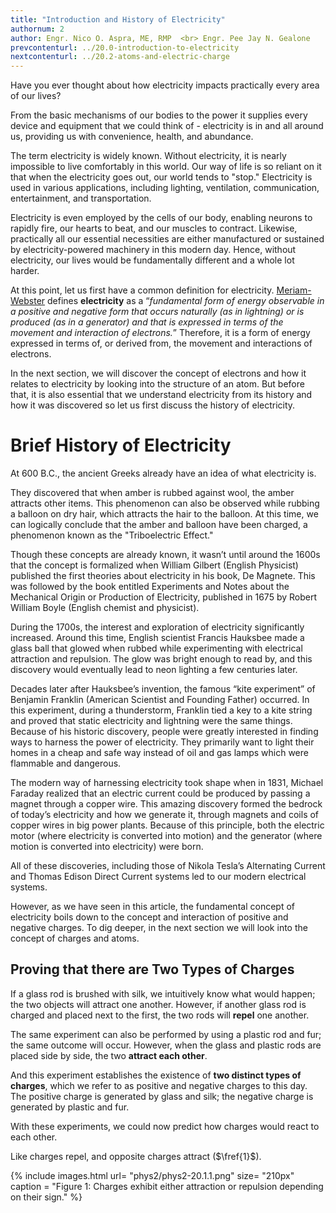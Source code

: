 ```yaml
---
title: "Introduction and History of Electricity"
authornum: 2
author: Engr. Nico O. Aspra, ME, RMP  <br> Engr. Pee Jay N. Gealone
prevcontenturl: ../20.0-introduction-to-electricity
nextcontenturl: ../20.2-atoms-and-electric-charge
---
```





Have you ever thought about how electricity impacts practically every area of our lives? 

From the basic mechanisms of our bodies to the power it supplies every device and equipment that we could think of - electricity is in and all around us, providing us with convenience, health, and abundance. 

The term electricity is widely known. Without electricity, it is nearly impossible to live comfortably in this world. Our way of life is so reliant on it that when the electricity goes out, our world tends to "stop." Electricity is used in various applications, including lighting, ventilation, communication, entertainment, and transportation. 

Electricity is even employed by the cells of our body, enabling neurons to rapidly fire, our hearts to beat, and our muscles to contract. Likewise, practically all our essential necessities are either manufactured or sustained by electricity-powered machinery in this modern day. Hence, without electricity, our lives would be fundamentally different and a whole lot harder. 

<!-- And as we acknowledge the tremendous difference electricity makes, it is also essential that we understand electricity from its history and how it was discovered. -->

At this point, let us first have a common definition for electricity. [Meriam-Webster](https://www.merriam-webster.com) defines **electricity** as a “*fundamental form of energy observable in a positive and negative form that occurs naturally (as in lightning) or is produced (as in a generator) and that is expressed in terms of the movement and interaction of electrons.*” 
Therefore, it is a form of energy expressed in terms of, or derived from, the movement and interactions of electrons.

In the next section, we will discover the concept of electrons and how it relates to electricity by looking into the structure of an atom. But before that, it is also essential that we understand electricity from its history and how it was discovered so let us first discuss the history of electricity.




# Brief History of Electricity

At 600 B.C., the ancient Greeks already have an idea of what electricity is. 

They discovered that when amber is rubbed against wool, the amber attracts other items. This phenomenon can also be observed while rubbing a balloon on dry hair, which attracts the hair to the balloon. At this time, we can logically conclude that the amber and balloon have been charged, a phenomenon known as the "Triboelectric Effect." 


Though these concepts are already known, it wasn’t until around the 1600s that the concept is formalized when William Gilbert (English Physicist) published the first theories about electricity in his book, De Magnete. This was followed by the book entitled Experiments and Notes about the Mechanical Origin or Production of Electricity, published in 1675 by Robert William Boyle (English chemist and physicist).

During the 1700s, the interest and exploration of electricity significantly increased. Around this time, English scientist Francis Hauksbee made a glass ball that glowed when rubbed while experimenting with electrical attraction and repulsion. The glow was bright enough to read by, and this discovery would eventually lead to neon lighting a few centuries later. 

Decades later after Hauksbee’s invention, the famous “kite experiment” of Benjamin Franklin (American Scientist and Founding Father) occurred. In this experiment, during a thunderstorm, Franklin tied a key to a kite string and proved that static electricity and lightning were the same things. Because of his historic discovery, people were greatly interested in finding ways to harness the power of electricity. They primarily want to light their homes in a cheap and safe way instead of oil and gas lamps which were flammable and dangerous.

The modern way of harnessing electricity took shape when in 1831, Michael Faraday realized that an electric current could be produced by passing a magnet through a copper wire. This amazing discovery formed the bedrock of today’s electricity and how we generate it, through magnets and coils of copper wires in big power plants. Because of this principle, both the electric motor (where electricity is converted into motion) and the generator (where motion is converted into electricity) were born.

All of these discoveries, including those of Nikola Tesla’s Alternating Current and Thomas Edison Direct Current systems led to our modern electrical systems. 

However, as we have seen in this article, the fundamental concept of electricity boils down to the concept and interaction of positive and negative charges. To dig deeper, in the next section we will look into the concept of charges and atoms.






## Proving that there are Two Types of Charges
If a glass rod is brushed with silk, we intuitively know what would happen; the two objects will attract one another. However, if another glass rod is charged and placed next to the first, the two rods will **repel** one another. 

The same experiment can also be performed by using a plastic rod and fur; the same outcome will occur. However, when the glass and plastic rods are placed side by side, the two **attract each other**. 


And this experiment establishes the existence of **two distinct types of charges**, which we refer to as positive and negative charges to this day. The positive charge is generated by glass and silk; the negative charge is generated by plastic and fur. 


With these experiments, we could now predict how charges would react to each other. 

Like charges repel, and opposite charges attract ($\fref{1}$).



{% include images.html 
    url= "phys2/phys2-20.1.1.png" 
    size= "210px"
    caption = "Figure 1: Charges exhibit either attraction or repulsion depending on their sign."
%}




